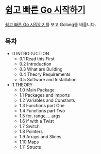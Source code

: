 # [쉽고 빠른 Go 시작하기](https://nomadcoders.co/go-for-beginners/lobby)

[쉽고 빠른 Go 시작히기](https://nomadcoders.co/go-for-beginners/lobby)를 보고 Golang를 배웁니다.


## 목차
- 0 INTRODUCTION
    - 0.1 Read this First
    - 0.2 Introduction
    - 0.3 What are Building
    - 0.4 Theory Requirements
    - 0.5 Software and Installation
- 1 THEORY
    - 1.0 Main Package
    - 1.1 Packages and Imports
    - 1.2 Variables and Constants
    - 1.3 Functions part One
    - 1.4 Functions part Two
    - 1.5 for, range, ...args
    - 1.6 if with a Twist
    - 1.7 Switch
    - 1.8 Pointers
    - 1.9 Arrays and Slices
    - 1.10 Maps
    - 1.11 Structs
